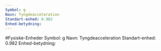```yaml
---
Symbol: g
Navn: Tyngdeacceleration
Standart-enhed: 0.982
Enhed-betydning:
---
```

#Fysiske-Enheder 
Symbol: g
Navn: Tyngdeacceleration
Standart-enhed: 0.982
Enhed-betydning: